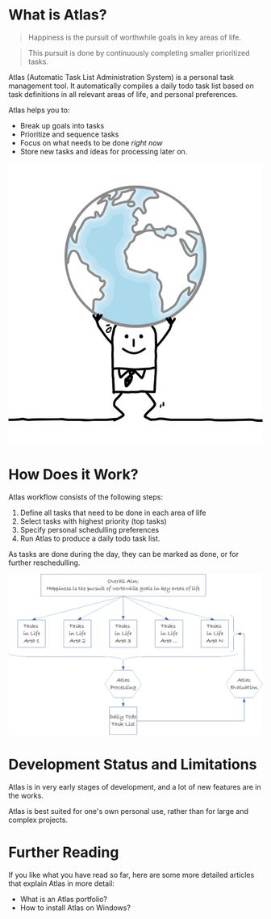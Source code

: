# What is Atlas?

> Happiness is the pursuit of worthwhile goals in key areas of life.

> This pursuit is done by continuously completing smaller prioritized tasks.

Atlas (Automatic Task List Administration System) is a personal task management tool. It automatically compiles a daily todo task list based on task definitions in all relevant areas of life, and personal preferences.

Atlas helps you to:

* Break up goals into tasks
* Prioritize and sequence tasks
* Focus on what needs to be done _right now_
* Store new tasks and ideas for processing later on.
 
![docs/images/1375061_width_x_height_677x750.png](docs/images/1375061_width_x_height_677x750.png)

# How Does it Work?

Atlas workflow consists of the following steps:

1. Define all tasks that need to be done in each area of life
2. Select tasks with highest priority (top tasks) 
3. Specify personal schedulling preferences
4. Run Atlas to produce a daily todo task list.

As tasks are done during the day, they can be marked as done, or for further reschedulling.

![docs/images/flowchart.png](docs/images/flowchart.png)

# Development Status and Limitations

Atlas is in very early stages of development, and a lot of new features are in the works.

Atlas is best suited for one's own personal use, rather than for large and complex projects.

# Further Reading

If you like what you have read so far, here are some more detailed articles that explain Atlas in more detail:

* What is an Atlas portfolio?
* How to install Atlas on Windows?
